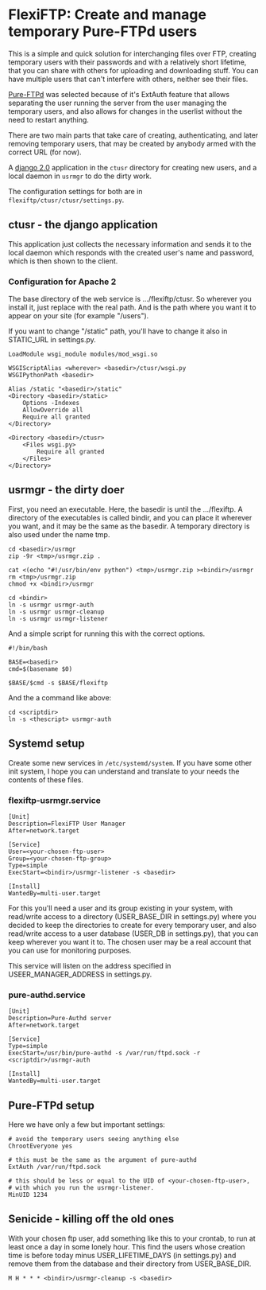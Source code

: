 # FlexiFTP: Create and manage temporary Pure-FTPd users

This is a simple and quick solution for interchanging files over FTP, creating
temporary users with their passwords and with a relatively short lifetime,
that you can share with others for uploading and downloading stuff. You can
have multiple users that can't interfere with others, neither see their files.

[Pure-FTPd](https://www.pureftpd.org/project/pure-ftpd) was selected because
of it's ExtAuth feature that allows separating the user running the server
from the user managing the temporary users, and also allows for changes in the
userlist without the need to restart anything.

There are two main parts that take care of creating, authenticating, and later
removing temporary users, that may be created by anybody armed with the
correct URL (for now).

A [django 2.0](https://www.djangoproject.com/) application in the `ctusr`
directory for creating new users, and a local daemon in `usrmgr` to do the
dirty work.

The configuration settings for both are in `flexiftp/ctusr/ctusr/settings.py`.

## ctusr - the django application

This application just collects the necessary information and sends it to the
local daemon which responds with the created user's name and password, which
is then shown to the client.

### Configuration for Apache 2

The base directory of the web service is .../flexiftp/ctusr. So wherever you
install it, just replace <basedir> with the real path. And <wherever> is the
path where you want it to appear on your site (for example "/users").

If you want to change "/static" path, you'll have to change it also in
STATIC_URL in settings.py.


```
LoadModule wsgi_module modules/mod_wsgi.so

WSGIScriptAlias <wherever> <basedir>/ctusr/wsgi.py
WSGIPythonPath <basedir>

Alias /static "<basedir>/static"
<Directory <basedir>/static>
    Options -Indexes
    AllowOverride all
    Require all granted
</Directory>

<Directory <basedir>/ctusr>
    <Files wsgi.py>
        Require all granted
    </Files>
</Directory>
```


## usrmgr - the dirty doer

First, you need an executable. Here, the basedir is until the .../flexiftp. A
directory of the executables is called bindir, and you can place it wherever
you want, and it may be the same as the basedir. A temporary directory is also
used under the name tmp.

```
cd <basedir>/usrmgr
zip -9r <tmp>/usrmgr.zip .

cat <(echo "#!/usr/bin/env python") <tmp>/usrmgr.zip ><bindir>/usrmgr
rm <tmp>/usrmgr.zip
chmod +x <bindir>/usrmgr

cd <bindir>
ln -s usrmgr usrmgr-auth
ln -s usrmgr usrmgr-cleanup
ln -s usrmgr usrmgr-listener
```

And a simple script for running this with the correct options.

```
#!/bin/bash

BASE=<basedir>
cmd=$(basename $0)

$BASE/$cmd -s $BASE/flexiftp
```

And the a command like above:

```
cd <scriptdir>
ln -s <thescript> usrmgr-auth
```


## Systemd setup

Create some new services in `/etc/systemd/system`. If you have some other init
system, I hope you can understand and translate to your needs the contents of
these files.

### flexiftp-usrmgr.service

```
[Unit]
Description=FlexiFTP User Manager
After=network.target

[Service]
User=<your-chosen-ftp-user>
Group=<your-chosen-ftp-group>
Type=simple
ExecStart=<bindir>/usrmgr-listener -s <basedir>

[Install]
WantedBy=multi-user.target
```

For this you'll need a user and its group existing in your system, with
read/write access to a directory (USER_BASE_DIR in settings.py) where you
decided to keep the directories to create for every temporary user, and also
read/write access to a user database (USER_DB in settings.py), that you can
keep wherever you want it to. The chosen user may be a real account that you
can use for monitoring purposes.

This service will listen on the address specified in USEER_MANAGER_ADDRESS in
settings.py.


### pure-authd.service

```
[Unit]
Description=Pure-Authd server
After=network.target

[Service]
Type=simple
ExecStart=/usr/bin/pure-authd -s /var/run/ftpd.sock -r <scriptdir>/usrmgr-auth

[Install]
WantedBy=multi-user.target
```

## Pure-FTPd setup

Here we have only a few but important settings:

```
# avoid the temporary users seeing anything else
ChrootEveryone yes

# this must be the same as the argument of pure-authd
ExtAuth /var/run/ftpd.sock

# this should be less or equal to the UID of <your-chosen-ftp-user>,
# with which you run the usrmgr-listener.
MinUID 1234
```


## Senicide - killing off the old ones

With your chosen ftp user, add something like this to your crontab, to run at
least once a day in some lonely hour. This find the users whose creation time
is before today minus USER_LIFETIME_DAYS (in settings.py) and remove them from
the database and their directory from USER_BASE_DIR.

```
M H * * * <bindir>/usrmgr-cleanup -s <basedir>
```
